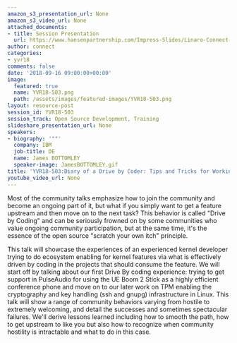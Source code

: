 ```yaml
---
amazon_s3_presentation_url: None
amazon_s3_video_url: None
attached_documents:
- title: Session Presentation
  url: https://www.hansenpartnership.com/Impress-Slides/Linaro-Connect-2018
author: connect
categories:
- yvr18
comments: false
date: '2018-09-16 09:00:00+00:00'
image:
  featured: true
  name: YVR18-503.png
  path: /assets/images/featured-images/YVR18-503.png
layout: resource-post
session_id: YVR18-503
session_track: Open Source Development, Training
slideshare_presentation_url: None
speakers:
- biography: '""'
  company: IBM
  job-title: DE
  name: James BOTTOMLEY
  speaker-image: JamesBOTTOMLEY.gif
title: 'YVR18-503:Diary of a Drive by Coder: Tips and Tricks for Working with Upstream'
youtube_video_url: None
---
```


Most of the community talks emphasize how to join the community and become an ongoing part of it, but what if you simply want to get a feature upstream and then move on to the next task? This behavior is called "Drive by Coding" and can be seriously frowned on by some communities who value ongoing community participation, but at the same time, it's the essence of the open source "scratch your own itch" principle.

This talk will showcase the experiences of an experienced kernel developer trying to do ecosystem enabling for kernel features via what is effectively driven by coding in the projects that should consume the feature. We will start off by talking about our first Drive By coding experience: trying to get support in PulseAudio for using the UE Boom 2 Stick as a highly efficient conference phone and move on to our later work on TPM enabling the cryptography and key handling (ssh and gnupg) infrastructure in Linux. This talk will show a range of community behaviors varying from hostile to extremely welcoming, and detail the successes and sometimes spectacular failures. We'll derive lessons learned including how to smooth the path, how to get upstream to like you but also how to recognize when community hostility is intractable and what to do in this case.